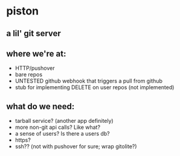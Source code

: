 # piston
## a lil' git server

## where we're at:

* HTTP/pushover
* bare repos
* UNTESTED github webhook that triggers a pull from github
* stub for implementing DELETE on user repos (not implemented)

## what do we need:

* tarball service? (another app definitely)
* more non-git api calls? Like what?
* a sense of users? Is there a users db?
* https?
* ssh?? (not with pushover for sure; wrap gitolite?)
